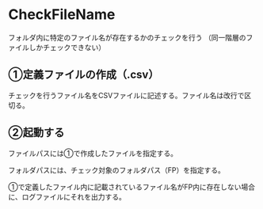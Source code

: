 # CheckFileName
フォルダ内に特定のファイル名が存在するかのチェックを行う
（同一階層のファイルしかチェックできない）

## ①定義ファイルの作成（.csv）
チェックを行うファイル名をCSVファイルに記述する。ファイル名は改行で区切る。

## ②起動する

ファイルパスには①で作成したファイルを指定する。

フォルダパスには、チェック対象のフォルダパス（FP）を指定する。

①で定義したファイル内に記載されているファイル名がFP内に存在しない場合に、ログファイルにそれを出力する。
